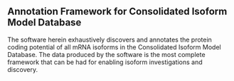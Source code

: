 ## Annotation Framework for Consolidated Isoform Model Database
The software herein exhaustively discovers and annotates the protein coding potential of all mRNA isoforms in the Consolidated Isoform Model Database. The data produced by the software is the most complete framework that can be had for enabling isoform investigations and discovery.
